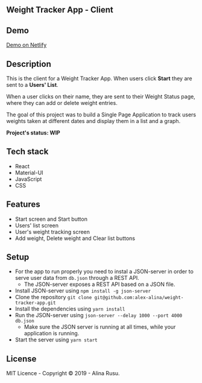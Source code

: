 
## Weight Tracker App - Client

## Demo
[Demo on Netlify ](https://elated-archimedes-8a6390.netlify.com)

## Description

This is the client for a Weight Tracker App. When users click **Start** they are sent to a **Users' List**.

When a user clicks on their name, they are sent to their Weight Status page, where they can add or delete weight entries.

The goal of this project was to build a Single Page Application to track users weights taken at different dates and display them in a list and a graph.

**Project's status: WIP**

## Tech stack

* React
* Material-UI
* JavaScript
* CSS

## Features

* Start screen and Start button
* Users' list screen
* User's weight tracking screen
* Add weight, Delete weight and Clear list buttons

## Setup

* For the app to run properly you need to instal a JSON-server in order to serve user data from `db.json` through a REST API.
  * The JSON-server exposes a REST API based on a JSON file.
* Install JSON-server using `npm install -g json-server`
* Clone the repository `git clone git@github.com:alex-alina/weight-tracker-app.git`
* Install the dependencies using `yarn install`
* Run the JSON-server using `json-server --delay 1000 --port 4000 db.json`
  * Make sure the JSON server is running at all times, while your application is running.
* Start the server using `yarn start`

## License

MIT Licence - Copyright &copy; 2019 - Alina Rusu.
